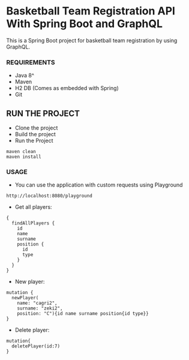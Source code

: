 # Basketball Team Registration API With Spring Boot and GraphQL 

This is a Spring Boot project for basketball team registration by using GraphQL.

### REQUIREMENTS
* Java 8^
* Maven
* H2 DB (Comes as embedded with Spring)
* Git

## RUN THE PROJECT

- Clone the project
- Build the project
- Run the Project
```
maven clean
maven install
```

### USAGE
- You can use the application with custom requests using Playground 
```
http://localhost:8080/playground
```
- Get all players:
```
{
  findAllPlayers {
    id
    name
    surname
    position {
      id
      type
    }
  }
}
```

- New player:
```
mutation {
  newPlayer(
    name: "cagri2",
    surname: "zeki2",
    position: "C"){id name surname position{id type}}
}
```

- Delete player:
```
mutation{
  deletePlayer(id:7)
}
```